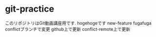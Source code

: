 # git-practice
このリポジトリはGit動画講座用です.
hogehogeです
new-feature
fugafuga
conflictブランチで変更
github上で更新
conflict-remote上で更新
